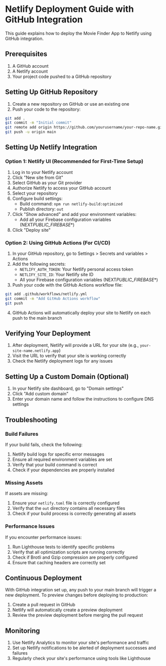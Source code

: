 # Netlify Deployment Guide with GitHub Integration

This guide explains how to deploy the Movie Finder App to Netlify using GitHub integration.

## Prerequisites

1. A GitHub account
2. A Netlify account
3. Your project code pushed to a GitHub repository

## Setting Up GitHub Repository

1. Create a new repository on GitHub or use an existing one
2. Push your code to the repository:

```bash
git add .
git commit -m "Initial commit"
git remote add origin https://github.com/yourusername/your-repo-name.git
git push -u origin main
```

## Setting Up Netlify Integration

### Option 1: Netlify UI (Recommended for First-Time Setup)

1. Log in to your Netlify account
2. Click "New site from Git"
3. Select GitHub as your Git provider
4. Authorize Netlify to access your GitHub account
5. Select your repository
6. Configure build settings:
   - Build command: `npm run netlify-build:optimized`
   - Publish directory: `out`
7. Click "Show advanced" and add your environment variables:
   - Add all your Firebase configuration variables (NEXT*PUBLIC_FIREBASE*\*)
8. Click "Deploy site"

### Option 2: Using GitHub Actions (For CI/CD)

1. In your GitHub repository, go to Settings > Secrets and variables > Actions
2. Add the following secrets:
   - `NETLIFY_AUTH_TOKEN`: Your Netlify personal access token
   - `NETLIFY_SITE_ID`: Your Netlify site ID
   - All your Firebase configuration variables (NEXT*PUBLIC_FIREBASE*\*)
3. Push your code with the GitHub Actions workflow file:

```bash
git add .github/workflows/netlify.yml
git commit -m "Add GitHub Actions workflow"
git push
```

4. GitHub Actions will automatically deploy your site to Netlify on each push to the main branch

## Verifying Your Deployment

1. After deployment, Netlify will provide a URL for your site (e.g., `your-site-name.netlify.app`)
2. Visit the URL to verify that your site is working correctly
3. Check the Netlify deployment logs for any issues

## Setting Up a Custom Domain (Optional)

1. In your Netlify site dashboard, go to "Domain settings"
2. Click "Add custom domain"
3. Enter your domain name and follow the instructions to configure DNS settings

## Troubleshooting

### Build Failures

If your build fails, check the following:

1. Netlify build logs for specific error messages
2. Ensure all required environment variables are set
3. Verify that your build command is correct
4. Check if your dependencies are properly installed

### Missing Assets

If assets are missing:

1. Ensure your `netlify.toml` file is correctly configured
2. Verify that the `out` directory contains all necessary files
3. Check if your build process is correctly generating all assets

### Performance Issues

If you encounter performance issues:

1. Run Lighthouse tests to identify specific problems
2. Verify that all optimization scripts are running correctly
3. Check if Brotli and Gzip compression are properly configured
4. Ensure that caching headers are correctly set

## Continuous Deployment

With GitHub integration set up, any push to your main branch will trigger a new deployment. To preview changes before deploying to production:

1. Create a pull request in GitHub
2. Netlify will automatically create a preview deployment
3. Review the preview deployment before merging the pull request

## Monitoring

1. Use Netlify Analytics to monitor your site's performance and traffic
2. Set up Netlify notifications to be alerted of deployment successes and failures
3. Regularly check your site's performance using tools like Lighthouse
